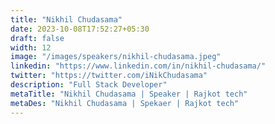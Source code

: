 ```yaml
---
title: "Nikhil Chudasama"
date: 2023-10-08T17:52:27+05:30
draft: false
width: 12
image: "/images/speakers/nikhil-chudasama.jpeg"
linkedin: "https://www.linkedin.com/in/nikhil-chudasama/"
twitter: "https://twitter.com/iNikChudasama"
description: "Full Stack Developer"
metaTitle: "Nikhil Chudasama | Speaker | Rajkot tech"
metaDes: "Nikhil Chudasama | Spekaer | Rajkot tech"
---
```


